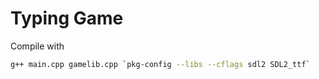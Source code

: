 # Typing Game
Compile with 
``` bash
g++ main.cpp gamelib.cpp `pkg-config --libs --cflags sdl2 SDL2_ttf`
```
